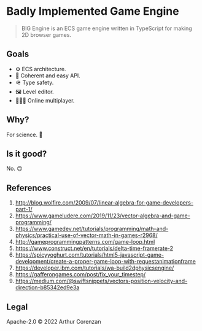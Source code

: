 # Badly Implemented Game Engine

> BIG Engine is an ECS game engine written in TypeScript for making 2D browser games.

## Goals

- ⚙️ ECS architecture.
- 🧩 Coherent and easy API.
- 🪖 Type safety.
- 🖼️ Level editor.
- 🧑‍🤝‍🧑 Online multiplayer.

## Why?

For science. 🧪

## Is it good?

No. 🙃

## References

1. <http://blog.wolfire.com/2009/07/linear-algebra-for-game-developers-part-1/>
2. <https://www.gameludere.com/2019/11/23/vector-algebra-and-game-programming/>
3. <https://www.gamedev.net/tutorials/programming/math-and-physics/practical-use-of-vector-math-in-games-r2968/>
4. <http://gameprogrammingpatterns.com/game-loop.html>
5. <https://www.construct.net/en/tutorials/delta-time-framerate-2>
6. <https://spicyyoghurt.com/tutorials/html5-javascript-game-development/create-a-proper-game-loop-with-requestanimationframe>
7. <https://developer.ibm.com/tutorials/wa-build2dphysicsengine/>
8. <https://gafferongames.com/post/fix_your_timestep/>
9. <https://medium.com/@swiftsnippets/vectors-position-velocity-and-direction-b85342ed9e3a>

## Legal

Apache-2.0 ©️ 2022 Arthur Corenzan

